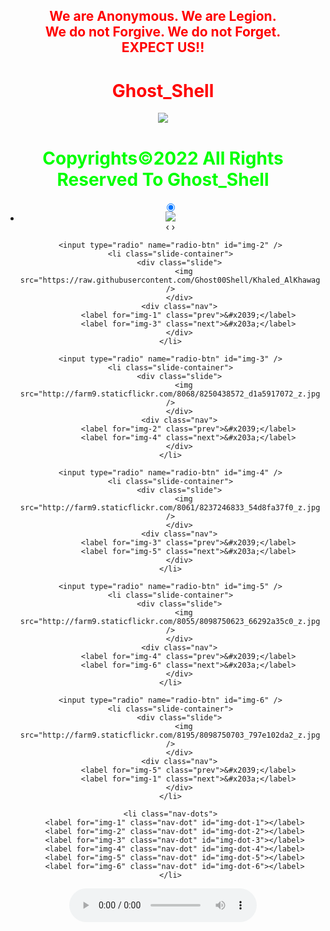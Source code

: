 <html>
    <center>
     <h2 style="color:red">
    We are Anonymous.
    We are Legion.<br>
    We do not Forgive.
    We do not Forget.<br>EXPECT US!!<br></h2>   
    <link rel="icon" type="image/x-icon" href="favicon.ico">
    <link rel="stylesheet" href="world.css">
      <h1 style="color:red">Ghost_Shell</h1><img src="https://i.ibb.co/SmLz9Fr/GHOOST.png"><br>
      <h1 style="color:#00ff00">Copyrights&copy;2022 All Rights Reserved To Ghost_Shell</h1>
    <div class="social">
            <ul class="social">
<a class="li.social-icon" href="https://www.facebook.com/"><ion-icon name="logo-facebook"></ion-icon></a>
<a class="li.social-icon" href="https://twitter.com/"><ion-icon name="logo-twitter"></ion-icon></a>
<a class="li.social-icon" href="https://www.instagram.com/"><ion-icon name="logo-instagram"></ion-icon></a>
<a class="li.social-icon" href="https://www.youtube.com/"><ion-icon name="logo-youtube"></ion-icon></a>
<a class="li.social-icon" href="https://github.com/"><ion-icon name="logo-github"></ion-icon></a>
            </ul>
    </div>
<body>
	<center>
    <ul class="slides">
    <input type="radio" name="radio-btn" id="img-1" checked />
    <li class="slide-container">
		<div class="slide">
			<img src="https://raw.githubusercontent.com/Ghost00Shell/Khaled_AlKhawaga/main/Cross%20Site%20Scripting%20Zero%20To%20Hero/1.png" />
        </div>
		<div class="nav">
			<label for="img-6" class="prev">&#x2039;</label>
			<label for="img-2" class="next">&#x203a;</label>
		</div>
    </li>

    <input type="radio" name="radio-btn" id="img-2" />
    <li class="slide-container">
        <div class="slide">
          <img src="https://raw.githubusercontent.com/Ghost00Shell/Khaled_AlKhawaga/main/Cross%20Site%20Scripting%20Zero%20To%20Hero/2.png" />
        </div>
		<div class="nav">
			<label for="img-1" class="prev">&#x2039;</label>
			<label for="img-3" class="next">&#x203a;</label>
		</div>
    </li>

    <input type="radio" name="radio-btn" id="img-3" />
    <li class="slide-container">
        <div class="slide">
          <img src="http://farm9.staticflickr.com/8068/8250438572_d1a5917072_z.jpg" />
        </div>
		<div class="nav">
			<label for="img-2" class="prev">&#x2039;</label>
			<label for="img-4" class="next">&#x203a;</label>
		</div>
    </li>

    <input type="radio" name="radio-btn" id="img-4" />
    <li class="slide-container">
        <div class="slide">
          <img src="http://farm9.staticflickr.com/8061/8237246833_54d8fa37f0_z.jpg" />
        </div>
		<div class="nav">
			<label for="img-3" class="prev">&#x2039;</label>
			<label for="img-5" class="next">&#x203a;</label>
		</div>
    </li>

    <input type="radio" name="radio-btn" id="img-5" />
    <li class="slide-container">
        <div class="slide">
          <img src="http://farm9.staticflickr.com/8055/8098750623_66292a35c0_z.jpg" />
        </div>
		<div class="nav">
			<label for="img-4" class="prev">&#x2039;</label>
			<label for="img-6" class="next">&#x203a;</label>
		</div>
    </li>

    <input type="radio" name="radio-btn" id="img-6" />
    <li class="slide-container">
        <div class="slide">
          <img src="http://farm9.staticflickr.com/8195/8098750703_797e102da2_z.jpg" />
        </div>
		<div class="nav">
			<label for="img-5" class="prev">&#x2039;</label>
			<label for="img-1" class="next">&#x203a;</label>
		</div>
    </li>

    <li class="nav-dots">
      <label for="img-1" class="nav-dot" id="img-dot-1"></label>
      <label for="img-2" class="nav-dot" id="img-dot-2"></label>
      <label for="img-3" class="nav-dot" id="img-dot-3"></label>
      <label for="img-4" class="nav-dot" id="img-dot-4"></label>
      <label for="img-5" class="nav-dot" id="img-dot-5"></label>
      <label for="img-6" class="nav-dot" id="img-dot-6"></label>
    </li>
</ul>
<script type="module" src="https://unpkg.com/ionicons@5.5.2/dist/ionicons/ionicons.esm.js"></script>
<script nomodule src="https://unpkg.com/ionicons@5.5.2/dist/ionicons/ionicons.js"></script>
   <audio controls loop autoplay height="" width="">
<audio autoplay="true" src="Anonymous Hackers Song-We Are Anonymous.mp3"></audio>
     <script>alert("😎It is our great pleasure to have you on board!.A hearty welcome to you😎")</script>
</body>
